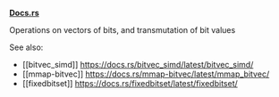 **[Docs.rs](https://docs.rs/bitvec/latest/bitvec/)**

Operations on vectors of bits, and transmutation of bit values

See also:
- [[bitvec_simd]] https://docs.rs/bitvec_simd/latest/bitvec_simd/
- [[mmap-bitvec]] https://docs.rs/mmap-bitvec/latest/mmap_bitvec/
- [[fixedbitset]] https://docs.rs/fixedbitset/latest/fixedbitset/